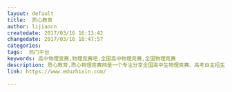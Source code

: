 ```yaml
---
layout: default
title:  质心教育
author: lijiaocn
createdate: 2017/03/16 16:13:42
changedate: 2017/03/16 18:47:57
categories:
tags:  热门平台
keywords: 高中物理竞赛,物理竞赛吧,全国高中物理竞赛,全国物理竞赛
description: 质心教育,质心物理竞赛网是一个专注分享全国高中生物理竞赛、高考自主招生资讯的网站，在这里你可以获得物理竞赛最新资讯、物理竞赛试题及答案、物理竞赛培训信息、自招招生政策分析、自主招生专业指导等内容。这里有物理竞赛和自主招生的一切
link: https://www.eduzhixin.com/

---
```

